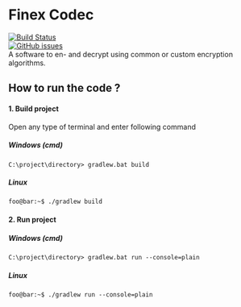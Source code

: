 # Finex Codec
[![Build Status](https://travis-ci.org/jambit/Encryption.svg?branch=master)](https://travis-ci.org/jambit/Encryption)
\
[![GitHub issues](https://img.shields.io/github/issues/jambit/Encryption)](https://github.com/jambit/Encryption/issues)
\
A software to en- and decrypt using common or custom encryption algorithms.
## How to run the code ?
#### 1. Build project
Open any type of terminal and enter following command
##### Windows (cmd)

```console
C:\project\directory> gradlew.bat build
```
##### Linux  
```console
foo@bar:~$ ./gradlew build
```
#### 2. Run project
##### Windows (cmd)
```console
C:\project\directory> gradlew.bat run --console=plain
```
##### Linux
```console
foo@bar:~$ ./gradlew run --console=plain
```
